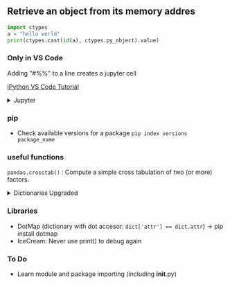 
## Retrieve an object from its memory addres
```python
import ctypes
a = "hello world"
print(ctypes.cast(id(a), ctypes.py_object).value)
```

### Only in VS Code
Adding "#%%" to a line creates a jupyter cell

[IPython VS Code Tutorial](https://code.visualstudio.com/docs/python/jupyter-support-py)


<details><summary>Jupyter</summary>
Store magic

- `%store my_var`
- `%store -r` # retrieve vars
- `look for more`


</details>


### pip
* Check available versions for a package
`pip index versions package_name`

### useful functions

`pandas.crosstab()` : Compute a simple cross tabulation of two (or more) factors.


<details>
<summary>Dictionaries Upgraded</summary>


```python
class Map(dict):
    """
    Example:
    m = Map({'first_name': 'Eduardo'}, last_name='Pool', age=24, sports=['Soccer'])
    """
    def __init__(self, *args, **kwargs):
        super(Map, self).__init__(*args, **kwargs)
        for arg in args:
            if isinstance(arg, dict):
                for k, v in arg.iteritems():
                    self[k] = v

        if kwargs:
            for k, v in kwargs.iteritems():
                self[k] = v

    def __getattr__(self, attr):
        return self.get(attr)

    def __setattr__(self, key, value):
        self.__setitem__(key, value)

    def __setitem__(self, key, value):
        super(Map, self).__setitem__(key, value)
        self.__dict__.update({key: value})

    def __delattr__(self, item):
        self.__delitem__(item)

    def __delitem__(self, key):
        super(Map, self).__delitem__(key)
        del self.__dict__[key]
```


### Usage examples:

`m = Map({'first_name': 'Eduardo'}, last_name='Pool', age=24, sports=['Soccer'])`
Add new key
`m.new_key = 'Hello world!'`
Or
`m['new_key'] = 'Hello world!'`
`print m.new_key`
`print m['new_key']`
# Update values
m.new_key = 'Yay!'
# Or
m['new_key'] = 'Yay!'
# Delete key
del m.new_key
# Or
del m['new_key']


```python
class dotdict(dict):
    """dot.notation access to dictionary attributes"""
    __getattr__ = dict.get
    __setattr__ = dict.__setitem__
    __delattr__ = dict.__delitem__
```

`pip install dotmap`bash

</details>


### Libraries
- DotMap (dictionary with dot accesor: `dict['attr'] == dict.attr`) -> pip install dotmap
- IceCream: Never use print() to debug again


### To Do
- Learn module and package importing (including __init__.py)
